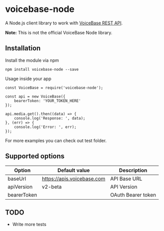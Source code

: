 # voicebase-node
A Node.js client library to work with [VoiceBase REST API](http://voicebase.readthedocs.io/en/v2-beta/index.html).

**Note:** This is not the official VoiceBase Node library.

Installation
-------------------------------------------------
Install the module via npm

    npm install voicebase-node --save

Usage inside your app

    const VoiceBase = require('voicebase-node');

    const api = new VoiceBase({
        bearerToken: 'YOUR_TOKEN_HERE'
    });
    
    api.media.get().then((data) => {
        console.log('Response: ', data);
    }, (err) => {
        console.log('Error: ', err);
    });
    
For more examples you can check out test folder.

Supported options 
-------------------------------------------------
| Option    | Default value | Description |
| --------  | -----------   | ----------- |
|baseUrl|https://apis.voicebase.com|API Base URL|
|apiVersion|v2-beta|API Version|
|bearerToken||OAuth Bearer token

TODO
-------------------------------------------------
* Write more tests